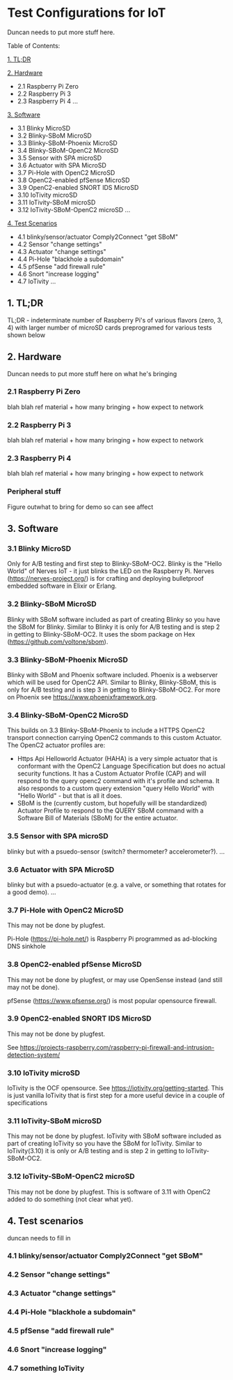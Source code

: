 # Test Configurations for IoT
Duncan needs to put more stuff here.

Table of Contents:

[1. TL;DR](#1-tldr)

[2. Hardware](#2-hardware)
* 2.1 Raspberry Pi Zero
* 2.2 Raspberry Pi 3
* 2.3 Raspberry Pi 4
  ...

[3. Software](#3-software)
* 3.1 Blinky MicroSD
* 3.2 Blinky-SBoM MicroSD
* 3.3 Blinky-SBoM-Phoenix MicroSD
* 3.4 Blinky-SBoM-OpenC2 MicroSD
* 3.5 Sensor with SPA microSD
* 3.6 Actuator with SPA MicroSD
* 3.7 Pi-Hole with OpenC2 MicroSD
* 3.8 OpenC2-enabled pfSense MicroSD
* 3.9 OpenC2-enabled SNORT IDS MicroSD
* 3.10 IoTivity microSD
* 3.11 IoTivity-SBoM microSD
* 3.12 IoTivity-SBoM-OpenC2 microSD
  ...

[4. Test Scenarios](#4-test-scenarios)
* 4.1 blinky/sensor/actuator Comply2Connect "get SBoM"
* 4.2 Sensor "change settings"
* 4.3 Actuator "change settings"
* 4.4 Pi-Hole "blackhole a subdomain"
* 4.5 pfSense "add firewall rule"
* 4.6 Snort "increase logging"
* 4.7 IoTivity
  ...


## 1. TL;DR
TL;DR - indeterminate number of Raspberry Pi's of various flavors (zero, 3, 4) with larger number of microSD cards preprogramed for various tests shown below

## 2. Hardware
Duncan needs to put more stuff here on what he's bringing
### 2.1 Raspberry Pi Zero
blah blah ref material + how many bringing + how expect to network
### 2.2 Raspberry Pi 3
blah blah ref material + how many bringing + how expect to network
### 2.3 Raspberry Pi 4
blah blah ref material + how many bringing + how expect to network
### Peripheral stuff
Figure outwhat to bring for demo so can see affect

## 3. Software

### 3.1 Blinky MicroSD
Only for A/B testing and first step to Blinky-SBoM-OC2.
Blinky is the "Hello World" of Nerves IoT - it just blinks the LED on the Raspberry Pi.
Nerves (https://nerves-project.org/) is for crafting and deploying bulletproof embedded software in Elixir or Erlang.

### 3.2 Blinky-SBoM MicroSD
Blinky with SBoM software included as part of creating Blinky so you have the SBoM for Blinky. Similar to Blinky it is only for A/B testing and is step 2 in getting to Blinky-SBoM-OC2. It uses the sbom package on Hex (https://github.com/voltone/sbom).

### 3.3 Blinky-SBoM-Phoenix MicroSD
Blinky with SBoM and Phoenix software included. Phoenix is a webserver which will be used for OpenC2 API. Similar to Blinky, Blinky-SBoM, this is only for A/B testing and is step 3 in getting to Blinky-SBoM-OC2. For more on Phoenix see https://www.phoenixframework.org.


### 3.4 Blinky-SBoM-OpenC2 MicroSD
This builds on 3.3 Blinky-SBoM-Phoenix to include a HTTPS OpenC2 transport connection carrying OpenC2 commands to this custom Actuator. The OpenC2 actuator profiles are:
- Https Api Helloworld Actuator (HAHA) is a very simple actuator that is conformant with the OpenC2 Language Specification but does no actual security functions. It has a Custom Actuator Profile (CAP) and will respond to the query openc2 command with it's profile and schema. It also responds to a custom query extension "query Hello World" with "Hello World" - but that is all it does.
- SBoM is the (currently custom, but hopefully will be standardized) Actuator Profile to respond to the QUERY SBoM command with a Software Bill of Materials (SBoM) for the entire actuator.

### 3.5 Sensor with SPA microSD
blinky but with a psuedo-sensor (switch? thermometer? accelerometer?).
...

### 3.6 Actuator with SPA MicroSD
blinky but with a psuedo-actuator (e.g. a valve, or something that rotates for a good demo).
...

### 3.7 Pi-Hole with OpenC2 MicroSD
This may not be done by plugfest.

Pi-Hole (https://pi-hole.net/) is Raspberry Pi programmed as ad-blocking DNS sinkhole

### 3.8 OpenC2-enabled pfSense MicroSD
This may not be done by plugfest, or may use OpenSense instead (and still may not be done).

pfSense (https://www.pfsense.org/) is most popular opensource firewall.

### 3.9 OpenC2-enabled SNORT IDS MicroSD
This may not be done by plugfest.

See https://projects-raspberry.com/raspberry-pi-firewall-and-intrusion-detection-system/

### 3.10 IoTivity microSD
IoTivity is the OCF opensource. See https://iotivity.org/getting-started. This is just vanilla IoTivity that is first step for a more useful device in a couple of specifications

### 3.11 IoTivity-SBoM microSD
This may not be done by plugfest.
IoTivity with SBoM software included as part of creating IoTivity so you have the SBoM for IoTivity. Similar to IoTivity(3.10) it is only or A/B testing and is step 2 in getting to IoTivity-SBoM-OC2.

### 3.12 IoTivity-SBoM-OpenC2 microSD
This may not be done by plugfest. This is software of 3.11 with OpenC2 added to do something (not clear what yet).

## 4. Test scenarios
duncan needs to fill in

### 4.1 blinky/sensor/actuator Comply2Connect "get SBoM"

### 4.2 Sensor "change settings"

### 4.3 Actuator "change settings"

### 4.4 Pi-Hole "blackhole a subdomain"

### 4.5 pfSense "add firewall rule"

### 4.6 Snort "increase logging"

### 4.7 something IoTivity
